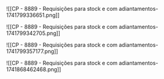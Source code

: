 ![[CP - 8889 - Requisições para stock e com adiantamentos-1741799336651.png]]

![[CP - 8889 - Requisições para stock e com adiantamentos-1741799342705.png]]

![[CP - 8889 - Requisições para stock e com adiantamentos-1741799357177.png]]

![[CP - 8889 - Requisições para stock e com adiantamentos-1741868462468.png]]

